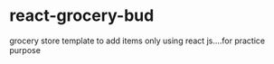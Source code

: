 # react-grocery-bud
grocery store template to add items only using react js....for practice purpose
